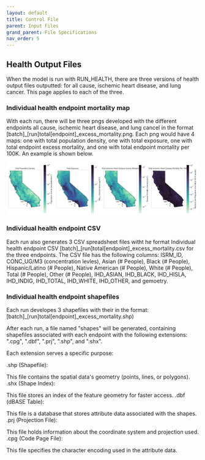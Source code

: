 ```yaml
---
layout: default
title: Control File
parent: Input Files
grand_parent: File Specifications
nav_order: 5
---
```


## Health Output Files 
When the model is run with RUN_HEALTH, there are three versions of health output files outputted: for all cause, ischemic heart disease, and lung cancer. This page applies to each of the three. 

### Individual health endpoint mortality map
With each run, there will be three pngs developed with the different endpoints all cause, ischemic heart disease, and lung cancel in the format [batch]_[run]total[endpoint]_excess_mortality.png. Each png would have 4 maps: one with total population density, one with total exposure, one with total endpoint excess mortality, and one with total endpoint mortality per 100K. An example is shown below.

![Individual Health Endpoint Mortality png](https://github.com/echo-air-model/echo-air-model.github.io/blob/output_file_pages/assets/getting_started/mac_os/demo_test_03_total_ischemic%20heart%20disease_excess_mortality.png?raw=true)

### Individual health endpoint CSV
Each run also generates 3 CSV spreadsheet files witht he format  Individual health endpoint CSV [batch]_[run]total[endpoint]_excess_mortality.csv for the three endpoints. The CSV file has the following columns: ISRM_ID, CONC_UG/M3 (concentration levles), Asian (# People), Black (# People),	Hispanic/Latino (# People), Native American (# People), White (# People), Total (# People), Other (# People), IHD_ASIAN, IHD_BLACK,	IHD_HISLA,	IHD_INDIG,	IHD_TOTAL,	IHD_WHITE,	IHD_OTHER, and gemoetry. 

### Individual health endpoint shapefiles
Each run developes 3 shapefiles with their  in the format: [batch]_[run]total[endpoint]_excess_mortality.shp)

After each run, a file named "shapes" will be generated, containing shapefiles associated with each endpoint with the following extensions: ".cpg", ".dbf", ".prj", ".shp", and ".shx".

Each extension serves a specific purpose:

.shp (Shapefile):

This file contains the spatial data's geometry (points, lines, or polygons).
.shx (Shape Index):

This file stores an index of the feature geometry for faster access.
.dbf (dBASE Table):

This file is a database that stores attribute data associated with the shapes.
.prj (Projection File):

This file holds information about the coordinate system and projection used.
.cpg (Code Page File):

This file specifies the character encoding used in the attribute data.
